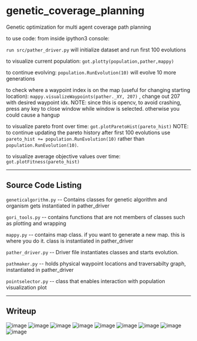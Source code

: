 # genetic_coverage_planning
Genetic optimization for multi agent coverage path planning

to use code:
from inside ipython3 console:

`run src/pather_driver.py` will initialize dataset and run first 100 evolutions

to visualize current population:
`got.plotty(population,pather,mappy)`

to continue evolving:
`population.RunEvolution(10)` will evolve 10 more generations

to check where a waypoint index is on the map (useful for changing starting location):
`mappy.visualizeWaypoints(pather._XY, 207)` , change out 207 with desired waypoint idx. NOTE: since this is opencv, to avoid crashing, press any key to close window while window is selected. otherwise you could cause a hangup

to visualize pareto front over time:
`got.plotParetoHist(pareto_hist)` NOTE: to continue updating the pareto history after first 100 evolutions use `pareto_hist += population.RunEvolution(10)` rather than `population.RunEvolution(10)`.

to visualize average objective values over time:
`got.plotFitness(pareto_hist)`

___
## Source Code Listing
`geneticalgorithm.py` -- Contains classes for genetic algorithm and organism gets instantiated in pather_driver

`gori_tools.py` -- contains functions that are not members of classes such as plotting and wrapping

`mappy.py` -- contains map class. if you want to generate a new map. this is where you do it. class is instantiated in pather_driver

`pather_driver.py` -- Driver file instantiates classes and starts evolution.

`pathmaker.py` -- holds physical waypoint locations and traversabilty graph, instantiated in pather_driver

`pointselector.py` -- class that enables interaction with population visualization plot
___
## Writeup
![image](writeup/jpg_writeup/writeup-1.png "pg1")
![image](writeup/jpg_writeup/writeup-2.png "pg2")
![image](writeup/jpg_writeup/writeup-3.png "pg3")
![image](writeup/jpg_writeup/writeup-4.png "pg4")
![image](writeup/jpg_writeup/writeup-5.png "pg5")
![image](writeup/jpg_writeup/writeup-6.png "pg6")
![image](writeup/jpg_writeup/writeup-7.png "pg7")
![image](writeup/jpg_writeup/writeup-8.png "pg8")
![image](writeup/jpg_writeup/writeup-9.png "pg9")
